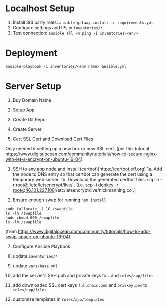 # Localhost Setup

1. Install 3rd party roles: `ansible-galaxy install -r requirements.yml`
2. Configure settings and IPs in `inventories/*`
3. Test connection: `ansible all -m ping -i inventories/<env>`

# Deployment

`ansible-playbook -i inventories/<env name> ansible.yml`

# Server Setup

1. Buy Domain Name

2. Setup App

3. Create Git Repo

4. Create Server

5. Cert SSL Cert and Download Cert Files

Only needed if setting up a new box or new SSL cert. (per this tutorial https://www.digitalocean.com/community/tutorials/how-to-secure-nginx-with-let-s-encrypt-on-ubuntu-16-04)

1. SSH to any app node and install (certbot)[https://certbot.eff.org]
1a. Add the node to DNS entry so that certbot can generate the cert using a temporary web server.
1b. Download the generated certbot files:
  scp -i <your ssh key> -r root@<your IP>:/etc/letsencrypt/live/<your domain> .
  (i.e. scp -i depkey -r root@46.101.227.108:/etc/letsencrypt/live/nickmanning.co .)

6. Ensure enough swap for running `npm install`

```
sudo fallocate -l 1G /swapfile
ls -lh /swapfile
sudo chmod 600 /swapfile
ls -lh /swapfile
```

(from https://www.digitalocean.com/community/tutorials/how-to-add-swap-space-on-ubuntu-16-04)

7. Configure Ansible Playbook

1. update `inventories/*`
2. update `vars/base.yml`
3. add the server's SSH pub and private keys to `.` and `roles/app/files`
4. add downloaded SSL cert keys `fullchain.pem` and `privkey.pem` to `roles/app/files`
5. customize templates in `roles/app/templates`